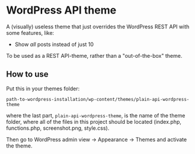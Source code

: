 # WordPress API theme

A (visually) useless theme that just overrides the WordPress REST API with some features, like:

- Show _all_ posts instead of just 10

To be used as a REST API-theme, rather than a "out-of-the-box" theme.

## How to use
Put this in your themes folder:

`path-to-wordpress-installation/wp-content/themes/plain-api-wordpress-theme`

where the last part, `plain-api-wordpress-theme`, is the name of the theme folder, where all of the files in this project should be located (index.php, functions.php, screenshot.png, style.css).

Then go to WordPress admin view -> Appearance -> Themes and activate the theme.